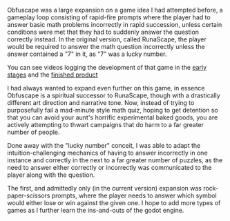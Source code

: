 Obfuscape was a large expansion on a game idea I had attempted before, a gameplay loop consisting of rapid-fire prompts where the player had to answer basic math problems incorrectly in rapid succession, unless certain conditions were met that they had to suddenly answer the question correctly instead. In the original version, called RunaScape, the player would be required to answer the math question incorrectly unless the answer contained a "7" in it, as "7" was a lucky number.

You can see videos logging the development of that game in the [early](https://www.instagram.com/p/BhWS9QfBg0J/)  [stages](https://www.instagram.com/p/BhcCmsZFduo/) and the [finished product](https://www.instagram.com/p/BhqYl3qFg2A/)

I had always wanted to expand even further on this game, in essence Obfuscape is a spiritual successor to RunaScape, though with a drastically different art direction and narrative tone. Now, instead of trying to purposefully fail a mad-minute style math quiz, hoping to get detention so that you can avoid your aunt's horrific experimental baked goods, you are actively attempting to thwart campaigns that do harm to a far greater number of people. 

Done away with the "lucky number" conceit, I was able to adapt the intuition-challenging mechanics of having to answer incorrectly in one instance and correctly in the next to a far greater number of puzzles, as the need to answer either correctly or incorrectly was communicated to the player along with the question. 

The first, and admittedly only (in the current version) expansion was rock-paper-scissors prompts, where the player needs to answer which symbol would either lose or win against the given one. I hope to add more types of games as I further learn the ins-and-outs of the godot engine. 
